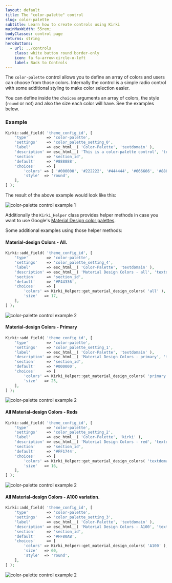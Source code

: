 ```yaml
---
layout: default
title: The "color-palette" control
slug: color-palette
subtitle: Learn how to create controls using Kirki
mainMaxWidth: 55rem;
bodyClasses: control page
returns: string
heroButtons:
  - url: ../controls
    class: white button round border-only
    icon: fa fa-arrow-circle-o-left
    label: Back to Controls
---
```


The `color-palette` control allows you to define an array of colors and users can choose from those colors. Internally the control is a simple radio control with some additional styling to make color selection easier.

You can define inside the `choices` arguments an array of colors, the style (`round` or not) and also the size each color will have. See the examples below.

### Example

```php
Kirki::add_field( 'theme_config_id', [
	'type'        => 'color-palette',
	'settings'    => 'color_palette_setting_0',
	'label'       => esc_html__( 'Color-Palette', 'textdomain' ),
	'description' => esc_html__( 'This is a color-palette control', 'textdomain' ),
	'section'     => 'section_id',
	'default'     => '#888888',
	'choices'     => [
		'colors' => [ '#000000', '#222222', '#444444', '#666666', '#888888', '#aaaaaa', '#cccccc', '#eeeeee', '#ffffff' ],
		'style'  => 'round',
	],
] );
```
The result of the above example would look like this:

<img src="https://raw.githubusercontent.com/aristath/kirki/master/docs/assets/images/color-palette-bw-round.png" alt="color-palette control example 1" style="max-width:300px;">

Additionally the `Kirki_Helper` class provides helper methods in case you want to use Google's [Material Design color palettes](https://material.io/guidelines/style/color.html#color-color-palette).

Some additional examples using those helper methods:

#### Material-design Colors - All.

```php
Kirki::add_field( 'theme_config_id', [
	'type'        => 'color-palette',
	'settings'    => 'color_palette_setting_4',
	'label'       => esc_html__( 'Color-Palette', 'textdomain' ),
	'description' => esc_html__( 'Material Design Colors - all', 'textdomain' ),
	'section'     => 'section_id',
	'default'     => '#F44336',
	'choices'     => [
		'colors' => Kirki_Helper::get_material_design_colors( 'all' ),
		'size'   => 17,
	],
] );
```
<img src="https://raw.githubusercontent.com/aristath/kirki/master/docs/assets/images/color-palette-md-all.png" alt="color-palette control example 2" style="max-width:300px;">

#### Material-design Colors - Primary

```php
Kirki::add_field( 'theme_config_id', [
	'type'        => 'color-palette',
	'settings'    => 'color_palette_setting_1',
	'label'       => esc_html__( 'Color-Palette', 'textdomain' ),
	'description' => esc_html__( 'Material Design Colors - primary', 'textdomain' ),
	'section'     => 'section_id',
	'default'     => '#000000',
	'choices'     => [
		'colors' => Kirki_Helper::get_material_design_colors( 'primary' ),
		'size'   => 25,
	],
] );
```
<img src="https://raw.githubusercontent.com/aristath/kirki/master/docs/assets/images/color-palette-md-primary.png" alt="color-palette control example 2" style="max-width:300px;">

#### All Material-design Colors - Reds

```php
Kirki::add_field( 'theme_config_id', [
	'type'        => 'color-palette',
	'settings'    => 'color_palette_setting_2',
	'label'       => esc_html__( 'Color-Palette', 'kirki' ),
	'description' => esc_html__( 'Material Design Colors - red', 'textdomain' ),
	'section'     => 'section_id',
	'default'     => '#FF1744',
	'choices'     => [
		'colors' => Kirki_Helper::get_material_design_colors( 'textdomain' ),
		'size'   => 16,
	],
] );
```
<img src="https://raw.githubusercontent.com/aristath/kirki/master/docs/assets/images/color-palette-md-red.png" alt="color-palette control example 2" style="max-width:300px;">

#### All Material-design Colors - A100 variation.

```php
Kirki::add_field( 'theme_config_id', [
	'type'        => 'color-palette',
	'settings'    => 'color_palette_setting_3',
	'label'       => esc_html__( 'Color-Palette', 'textdomain' ),
	'description' => esc_html__( 'Material Design Colors - A100', 'textdomain' ),
	'section'     => 'section_id',
	'default'     => '#FF80AB',
	'choices'     => [
		'colors' => Kirki_Helper::get_material_design_colors( 'A100' ),
		'size'   => 60,
		'style'  => 'round',
	],
] );
```
<img src="https://raw.githubusercontent.com/aristath/kirki/master/docs/assets/images/color-palette-md-a100.png" alt="color-palette control example 2" style="max-width:300px;">
